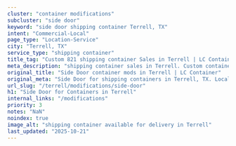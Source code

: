 ```yaml
---
cluster: "container modifications"
subcluster: "side door"
keyword: "side door shipping container Terrell, TX"
intent: "Commercial-Local"
page_type: "Location-Service"
city: "Terrell, TX"
service_type: "shipping container"
title_tag: "Custom 821 shipping container Sales in Terrell | LC Container"
meta_description: "shipping container sales in Terrell. Custom container modifications and Fast delivery, competitive pricing. Serving modifications area. Quote ID: J0C. Call (214) 524-4168 for your free quote today."
original_title: "Side Door container mods in Terrell | LC Container"
original_meta: "Side Door for shipping containers in Terrell, TX. Local fabrication & pro install. LC Container — Since 2003. Get a quote."
url_slug: "/terrell/modifications/side-door"
h1: "Side Door for Containers in Terrell"
internal_links: "/modifications"
priority: 3
notes: "NaN"
noindex: true
image_alt: "shipping container available for delivery in Terrell"
last_updated: "2025-10-21"
---
```


<!-- TODO: Add unique city/inventory copy, images, and internal links here. -->
